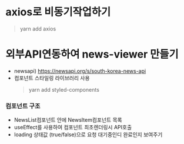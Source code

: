 # axios로 비동기작업하기 
> yarn add axios

# 외부API연동하여 news-viewer 만들기
- newsapi) https://newsapi.org/s/south-korea-news-api
- 컴포넌트 스타일링 라이브러리 사용 
  >yarn add styled-components

### 컴포넌트 구조 
- NewsList컴포넌트 안에 NewsItem컴포넌트 목록 
- useEffect를 사용하여 컴포넌트 최초렌더링시 API호출
- loading 상태값 (true/false)으로 요청 대기중인디 완료인지 보여주기 

